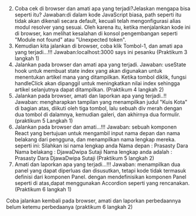 2. Coba cek di browser dan amati apa yang terjadi?Jelaskan mengapa bisa seperti itu?
Jawaban:di dalam kode JavaScript biasa, path seperti itu tidak akan dikenali secara default, kecuali telah mengonfigurasi alias modul resolver yang sesuai.
Oleh karena itu, ketika menjalankan kode ini di browser, kan melihat kesalahan di konsol pengembangan seperti "Module not found" atau "Unexpected token".
3. Kemudian kita jalankan di browser, coba klik Tombol-1, dan amati apa yang terjadi...!!!
Jawaban:localhost:3000 says
        ini pesanku  (Praktikum 3 langkah 1)
4. Jalankan pada browser dan amati apa yang terjadi.
Jawaban: useState hook untuk membuat state index yang akan digunakan untuk menentukan artikel mana yang ditampilkan. Ketika tombol diklik, fungsi handleClick akan dipanggil untuk meningkatkan nilai index sehingga artikel selanjutnya dapat ditampilkan. (Praktikum 4 langkah 2)
5. Jalankan pada browser, amati dan laporkan apa yang terjadi..!!
Jawaban: mengharapkan tampilan yang menampilkan judul "Kuis Kota" di bagian atas, diikuti oleh tiga tombol, lalu sebuah div merah dengan dua tombol di dalamnya, kemudian galeri, dan akhirnya dua formulir. (praktikum 5 Langkah 1)
6. Jalankan pada browser dan amati...!!!
Jawaban: sebuah komponen React yang bertujuan untuk mengambil input nama depan dan nama belakang dari pengguna, dan menampilkan nama lengkap mereka. seperti ini:
Silahkan isi nama lengkap anda
Nama depan :
Prasasty Dara
Nama belakang :
DjawaDwipa Sutaji
Nama lengkap anda adalah : Prasasty Dara DjawaDwipa Sutaji (Praktikum 5 langkah 2)
7. Amati dan laporkan apa yang terjadi...!!!
Jawaban: menampilkan dua panel yang dapat diperluas dan disusutkan, tetapi kode tidak termasuk definisi dari komponen Panel. dengan mendefinisikan komponen Panel seperti di atas,dapat menggunakan Accordion seperti yang rencanakan. (Praktikum 6 langkah 1)

Coba jalankan kembali pada browser, amati dan laporkan perbedaannya
belum ketemu perbedaanya (praktikum 6 langkah 2)